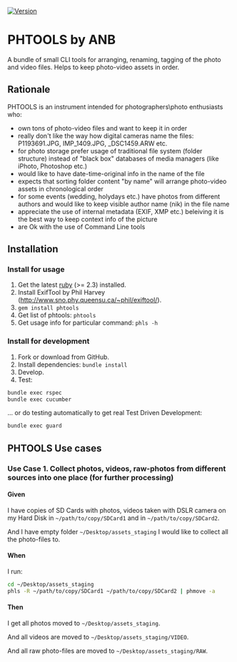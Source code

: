 [![Version     ](https://img.shields.io/gem/v/phtools.svg?style=flat)](https://rubygems.org/gems/phtools)
# PHTOOLS by ANB
A bundle of small CLI tools for arranging, renaming, tagging of the photo and video files. Helps to keep photo-video assets in order.

## Rationale
PHTOOLS is an instrument intended for photographers\photo enthusiasts who:
* own tons of photo-video files and want to keep it in order
* really don't like the way how digital cameras name the files: P1193691.JPG, IMP_1409.JPG, _DSC1459.ARW etc.
* for photo storage prefer usage of traditional file system (folder structure) instead of "black box" databases of media managers (like iPhoto, Photoshop etc.)
* would like to have date-time-original info in the name of the file
* expects that sorting folder content "by name" will arrange photo-video assets in chronological order
* for some events (wedding, holydays etc.) have photos from different authors and would like to keep visible author name (nik) in the file name
* appreciate the use of internal metadata (EXIF, XMP etc.) beleiving it is the best way to keep context info of the picture
* are Ok with the use of Command Line tools

## Installation
### Install for usage
1. Get the latest [ruby](https://www.ruby-lang.org/) (>= 2.3) installed.
2. Install ExifTool by Phil Harvey (http://www.sno.phy.queensu.ca/~phil/exiftool/).
3. `gem install phtools`
4. Get list of phtools: `phtools`
5. Get usage info for particular command: `phls -h`

### Install for development
1. Fork or download from GitHub.
2. Install dependencies: `bundle install`
3. Develop.
4. Test:
```sh
bundle exec rspec
bundle exec cucumber
```
... or do testing automatically to get real Test Driven Development:
```sh
bundle exec guard
```

## PHTOOLS Use cases
### Use Case 1. Collect photos, videos, raw-photos from different sources into one place (for further processing)

#### Given
I have copies of SD Cards with photos, videos taken with DSLR camera on my Hard Disk in `~/path/to/copy/SDCard1` and in `~/path/to/copy/SDCard2`.

And I have empty folder `~/Desktop/assets_staging` I would like to collect all the photo-files to.

#### When
I run:
```sh
cd ~/Desktop/assets_staging
phls -R ~/path/to/copy/SDCard1 ~/path/to/copy/SDCard2 | phmove -a
```

#### Then
I get all photos moved to `~/Desktop/assets_staging`.

And all videos are moved to `~/Desktop/assets_staging/VIDEO`.

And all raw photo-files are moved to `~/Desktop/assets_staging/RAW`.
